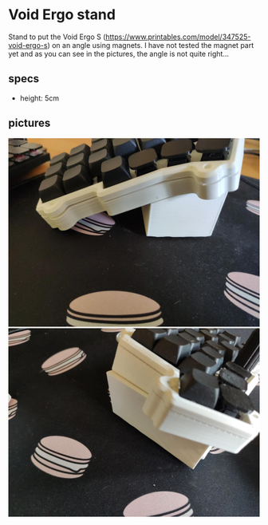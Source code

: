 # Void Ergo stand

Stand to put the Void Ergo S (https://www.printables.com/model/347525-void-ergo-s) on an angle using magnets.
I have not tested the magnet part yet and as you can see in the pictures, the angle is not quite right...

## specs
- height: 5cm

## pictures
![side](side.jpg)
![top](top.jpg)
